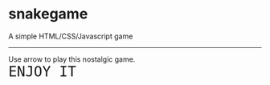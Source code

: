 # snakegame


A simple HTML/CSS/Javascript game <br>
<hr>
Use arrow to play this nostalgic game.<br>
<code style="font-size:2em">ENJOY IT</code>
